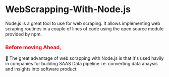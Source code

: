 # WebScrapping-With-Node.js

Node.js is a great tool to use for web scraping. It allows implementing web scraping routines in a couple of lines of code using the open source module provided by npm.

<h3 align="left" style="color:red;">Before moving Ahead,</h3>
<p align="left"> 
📌 The great advantage of web scrapping with Node.js is that it's used havily in companies for building SAAS Data pipeline i.e. converting data anaysis and insights into software  
   product.
  

</p>
